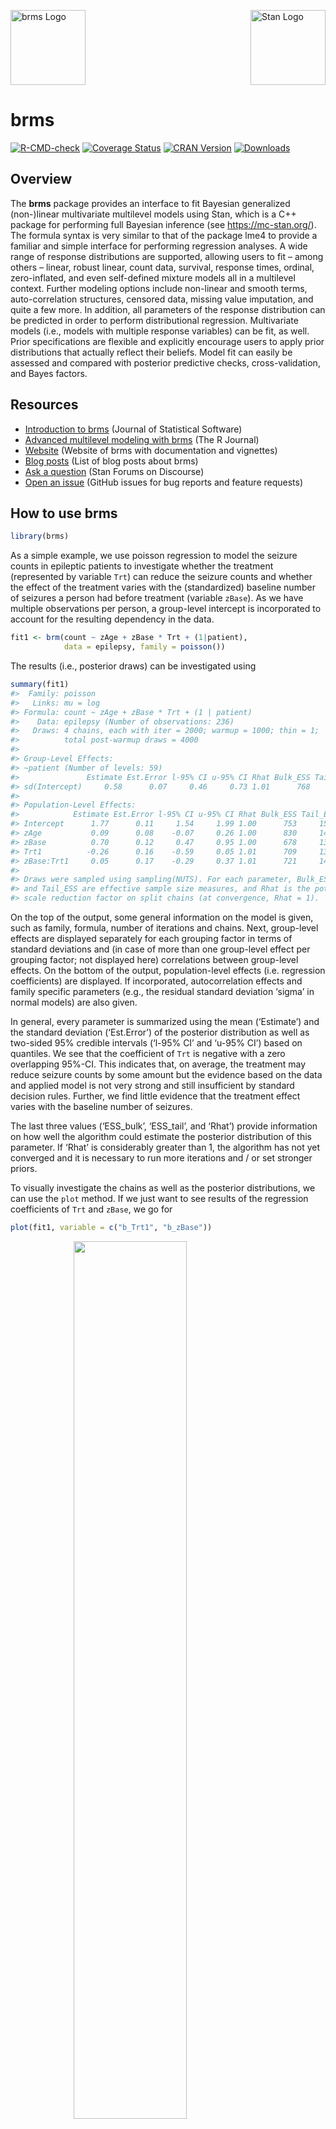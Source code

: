 <!-- README.md is generated from README.Rmd. Please edit that file -->

<img src="man/figures/brms.png" width = 120 alt="brms Logo"/>[<img src="https://raw.githubusercontent.com/stan-dev/logos/master/logo_tm.png" align="right" width=120 alt="Stan Logo"/>](https://mc-stan.org/)

# brms

[![R-CMD-check](https://github.com/paul-buerkner/brms/workflows/R-CMD-check/badge.svg)](https://github.com/paul-buerkner/brms/actions)
[![Coverage
Status](https://codecov.io/github/paul-buerkner/brms/coverage.svg?branch=master)](https://codecov.io/github/paul-buerkner/brms?branch=master)
[![CRAN
Version](https://www.r-pkg.org/badges/version/brms)](https://cran.r-project.org/package=brms)
[![Downloads](https://cranlogs.r-pkg.org/badges/brms?color=brightgreen)](https://CRAN.R-project.org/package=brms)

## Overview

The **brms** package provides an interface to fit Bayesian generalized
(non-)linear multivariate multilevel models using Stan, which is a C++
package for performing full Bayesian inference (see
<https://mc-stan.org/>). The formula syntax is very similar to that of
the package lme4 to provide a familiar and simple interface for
performing regression analyses. A wide range of response distributions
are supported, allowing users to fit – among others – linear, robust
linear, count data, survival, response times, ordinal, zero-inflated,
and even self-defined mixture models all in a multilevel context.
Further modeling options include non-linear and smooth terms,
auto-correlation structures, censored data, missing value imputation,
and quite a few more. In addition, all parameters of the response
distribution can be predicted in order to perform distributional
regression. Multivariate models (i.e., models with multiple response
variables) can be fit, as well. Prior specifications are flexible and
explicitly encourage users to apply prior distributions that actually
reflect their beliefs. Model fit can easily be assessed and compared
with posterior predictive checks, cross-validation, and Bayes factors.

## Resources

-   [Introduction to brms](https://doi.org/10.18637/jss.v080.i01)
    (Journal of Statistical Software)
-   [Advanced multilevel modeling with
    brms](https://journal.r-project.org/archive/2018/RJ-2018-017/index.html)
    (The R Journal)
-   [Website](https://paul-buerkner.github.io/brms/) (Website of brms
    with documentation and vignettes)
-   [Blog posts](https://paul-buerkner.github.io/blog/brms-blogposts/)
    (List of blog posts about brms)
-   [Ask a question](https://discourse.mc-stan.org/) (Stan Forums on
    Discourse)
-   [Open an issue](https://github.com/paul-buerkner/brms/issues)
    (GitHub issues for bug reports and feature requests)

## How to use brms

``` r
library(brms)
```

As a simple example, we use poisson regression to model the seizure
counts in epileptic patients to investigate whether the treatment
(represented by variable `Trt`) can reduce the seizure counts and
whether the effect of the treatment varies with the (standardized)
baseline number of seizures a person had before treatment (variable
`zBase`). As we have multiple observations per person, a group-level
intercept is incorporated to account for the resulting dependency in the
data.

``` r
fit1 <- brm(count ~ zAge + zBase * Trt + (1|patient),
            data = epilepsy, family = poisson())
```

The results (i.e., posterior draws) can be investigated using

``` r
summary(fit1)
#>  Family: poisson 
#>   Links: mu = log 
#> Formula: count ~ zAge + zBase * Trt + (1 | patient) 
#>    Data: epilepsy (Number of observations: 236) 
#>   Draws: 4 chains, each with iter = 2000; warmup = 1000; thin = 1;
#>          total post-warmup draws = 4000
#> 
#> Group-Level Effects: 
#> ~patient (Number of levels: 59) 
#>               Estimate Est.Error l-95% CI u-95% CI Rhat Bulk_ESS Tail_ESS
#> sd(Intercept)     0.58      0.07     0.46     0.73 1.01      768     1579
#> 
#> Population-Level Effects: 
#>            Estimate Est.Error l-95% CI u-95% CI Rhat Bulk_ESS Tail_ESS
#> Intercept      1.77      0.11     1.54     1.99 1.00      753     1511
#> zAge           0.09      0.08    -0.07     0.26 1.00      830     1429
#> zBase          0.70      0.12     0.47     0.95 1.00      678     1389
#> Trt1          -0.26      0.16    -0.59     0.05 1.01      709     1356
#> zBase:Trt1     0.05      0.17    -0.29     0.37 1.01      721     1404
#> 
#> Draws were sampled using sampling(NUTS). For each parameter, Bulk_ESS
#> and Tail_ESS are effective sample size measures, and Rhat is the potential
#> scale reduction factor on split chains (at convergence, Rhat = 1).
```

On the top of the output, some general information on the model is
given, such as family, formula, number of iterations and chains. Next,
group-level effects are displayed separately for each grouping factor in
terms of standard deviations and (in case of more than one group-level
effect per grouping factor; not displayed here) correlations between
group-level effects. On the bottom of the output, population-level
effects (i.e. regression coefficients) are displayed. If incorporated,
autocorrelation effects and family specific parameters (e.g., the
residual standard deviation ‘sigma’ in normal models) are also given.

In general, every parameter is summarized using the mean (‘Estimate’)
and the standard deviation (‘Est.Error’) of the posterior distribution
as well as two-sided 95% credible intervals (‘l-95% CI’ and ‘u-95% CI’)
based on quantiles. We see that the coefficient of `Trt` is negative
with a zero overlapping 95%-CI. This indicates that, on average, the
treatment may reduce seizure counts by some amount but the evidence
based on the data and applied model is not very strong and still
insufficient by standard decision rules. Further, we find little
evidence that the treatment effect varies with the baseline number of
seizures.

The last three values (‘ESS_bulk’, ‘ESS_tail’, and ‘Rhat’) provide
information on how well the algorithm could estimate the posterior
distribution of this parameter. If ‘Rhat’ is considerably greater than
1, the algorithm has not yet converged and it is necessary to run more
iterations and / or set stronger priors.

To visually investigate the chains as well as the posterior
distributions, we can use the `plot` method. If we just want to see
results of the regression coefficients of `Trt` and `zBase`, we go for

``` r
plot(fit1, variable = c("b_Trt1", "b_zBase"))
```

<img src="man/figures/README-plot-1.png" width="60%" style="display: block; margin: auto;" />

A more detailed investigation can be performed by running
`launch_shinystan(fit1)`. To better understand the relationship of the
predictors with the response, I recommend the `conditional_effects`
method:

``` r
plot(conditional_effects(fit1, effects = "zBase:Trt"))
```

<img src="man/figures/README-conditional_effects-1.png" width="60%" style="display: block; margin: auto;" />

This method uses some prediction functionality behind the scenes, which
can also be called directly. Suppose that we want to predict responses
(i.e. seizure counts) of a person in the treatment group (`Trt = 1`) and
in the control group (`Trt = 0`) with average age and average number of
previous seizures. Than we can use

``` r
newdata <- data.frame(Trt = c(0, 1), zAge = 0, zBase = 0)
predict(fit1, newdata = newdata, re_formula = NA)
#>      Estimate Est.Error Q2.5 Q97.5
#> [1,]  5.90325  2.486249    2    11
#> [2,]  4.59025  2.180262    1     9
```

We need to set `re_formula = NA` in order not to condition of the
group-level effects. While the `predict` method returns predictions of
the responses, the `fitted` method returns predictions of the regression
line.

``` r
fitted(fit1, newdata = newdata, re_formula = NA)
#>      Estimate Est.Error     Q2.5    Q97.5
#> [1,] 5.918847 0.6762827 4.666180 7.308699
#> [2,] 4.554778 0.5144053 3.630642 5.659664
```

Both methods return the same estimate (up to random error), while the
latter has smaller variance, because the uncertainty in the regression
line is smaller than the uncertainty in each response. If we want to
predict values of the original data, we can just leave the `newdata`
argument empty.

Suppose, we want to investigate whether there is overdispersion in the
model, that is residual variation not accounted for by the response
distribution. For this purpose, we include a second group-level
intercept that captures possible overdispersion.

``` r
fit2 <- brm(count ~ zAge + zBase * Trt + (1|patient) + (1|obs),
            data = epilepsy, family = poisson())
```

We can then go ahead and compare both models via approximate
leave-one-out (LOO) cross-validation.

``` r
loo(fit1, fit2)
#> Output of model 'fit1':
#> 
#> Computed from 4000 by 236 log-likelihood matrix
#> 
#>          Estimate   SE
#> elpd_loo   -671.6 35.8
#> p_loo        94.6 13.6
#> looic      1343.3 71.6
#> ------
#> Monte Carlo SE of elpd_loo is NA.
#> 
#> Pareto k diagnostic values:
#>                          Count Pct.    Min. n_eff
#> (-Inf, 0.5]   (good)     209   88.6%   546       
#>  (0.5, 0.7]   (ok)        18    7.6%   125       
#>    (0.7, 1]   (bad)        7    3.0%   23        
#>    (1, Inf)   (very bad)   2    0.8%   12        
#> See help('pareto-k-diagnostic') for details.
#> 
#> Output of model 'fit2':
#> 
#> Computed from 4000 by 236 log-likelihood matrix
#> 
#>          Estimate   SE
#> elpd_loo   -596.2 14.1
#> p_loo       108.5  7.3
#> looic      1192.3 28.3
#> ------
#> Monte Carlo SE of elpd_loo is NA.
#> 
#> Pareto k diagnostic values:
#>                          Count Pct.    Min. n_eff
#> (-Inf, 0.5]   (good)     84    35.6%   755       
#>  (0.5, 0.7]   (ok)       96    40.7%   171       
#>    (0.7, 1]   (bad)      50    21.2%   25        
#>    (1, Inf)   (very bad)  6     2.5%   10        
#> See help('pareto-k-diagnostic') for details.
#> 
#> Model comparisons:
#>      elpd_diff se_diff
#> fit2   0.0       0.0  
#> fit1 -75.5      26.3
```

The `loo` output when comparing models is a little verbose. We first see
the individual LOO summaries of the two models and then the comparison
between them. Since higher `elpd` (i.e., expected log posterior density)
values indicate better fit, we see that the model accounting for
overdispersion (i.e., `fit2`) fits substantially better. However, we
also see in the individual LOO outputs that there are several
problematic observations for which the approximations may have not have
been very accurate. To deal with this appropriately, we need to fall
back to other methods such as `reloo` or `kfold` but this requires the
model to be refit several times which takes too long for the purpose of
a quick example. The post-processing methods we have shown above are
just the tip of the iceberg. For a full list of methods to apply on
fitted model objects, type `methods(class = "brmsfit")`.

## Citing brms and related software

Developing and maintaining open source software is an important yet
often underappreciated contribution to scientific progress. Thus,
whenever you are using open source software (or software in general),
please make sure to cite it appropriately so that developers get credit
for their work.

When using brms, please cite one or more of the following publications:

-   Bürkner P. C. (2017). brms: An R Package for Bayesian Multilevel
    Models using Stan. *Journal of Statistical Software*. 80(1), 1-28.
    doi.org/10.18637/jss.v080.i01
-   Bürkner P. C. (2018). Advanced Bayesian Multilevel Modeling with the
    R Package brms. *The R Journal*. 10(1), 395-411.
    doi.org/10.32614/RJ-2018-017
-   Bürkner P. C. (2021). Bayesian Item Response Modeling in R with brms
    and Stan. *Journal of Statistical Software*, 100(5), 1-54.
    <doi:10.18637/jss.v100.i05>

As brms is a high-level interface to Stan, please additionally cite Stan
(see also <https://mc-stan.org/users/citations/>):

-   Stan Development Team. YEAR. Stan Modeling Language Users Guide and
    Reference Manual, VERSION. <https://mc-stan.org>
-   Carpenter B., Gelman A., Hoffman M. D., Lee D., Goodrich B.,
    Betancourt M., Brubaker M., Guo J., Li P., and Riddell A. (2017).
    Stan: A probabilistic programming language. *Journal of Statistical
    Software*. 76(1). 10.18637/jss.v076.i01

Further, brms relies on several other R packages and, of course, on R
itself. To find out how to cite R and its packages, use the `citation`
function. There are some features of brms which specifically rely on
certain packages. The **rstan** package together with **Rcpp** makes
Stan conveniently accessible in R. Visualizations and
posterior-predictive checks are based on **bayesplot** and **ggplot2**.
Approximate leave-one-out cross-validation using `loo` and related
methods is done via the **loo** package. Marginal likelihood based
methods such as `bayes_factor` are realized by means of the
**bridgesampling** package. Splines specified via the `s` and `t2`
functions rely on **mgcv**. If you use some of these features, please
also consider citing the related packages.

## FAQ

### How do I install brms?

To install the latest release version from CRAN use

``` r
install.packages("brms")
```

The current developmental version can be downloaded from GitHub via

``` r
if (!requireNamespace("remotes")) {
  install.packages("remotes")
}
remotes::install_github("paul-buerkner/brms")
```

Because brms is based on Stan, a C++ compiler is required. The program
Rtools (available on <https://cran.r-project.org/bin/windows/Rtools/>)
comes with a C++ compiler for Windows. On Mac, you should install Xcode.
For further instructions on how to get the compilers running, see the
prerequisites section on
<https://github.com/stan-dev/rstan/wiki/RStan-Getting-Started>.

### I am new to brms. Where can I start?

Detailed instructions and case studies are given in the package’s
extensive vignettes. See `vignette(package = "brms")` for an overview.
For documentation on formula syntax, families, and prior distributions
see `help("brm")`.

### Where do I ask questions, propose a new feature, or report a bug?

Questions can be asked on the [Stan
forums](https://discourse.mc-stan.org/) on Discourse. To propose a new
feature or report a bug, please open an issue on
[GitHub](https://github.com/paul-buerkner/brms).

### How can I extract the generated Stan code?

If you have already fitted a model, just apply the `stancode` method on
the fitted model object. If you just want to generate the Stan code
without any model fitting, use the `make_stancode` function.

### Can I avoid compiling models?

When you fit your model for the first time with brms, there is currently
no way to avoid compilation. However, if you have already fitted your
model and want to run it again, for instance with more draws, you can do
this without recompilation by using the `update` method. For more
details see `help("update.brmsfit")`.

### What is the difference between brms and rstanarm?

The rstanarm package is similar to brms in that it also allows to fit
regression models using Stan for the backend estimation. Contrary to
brms, rstanarm comes with precompiled code to save the compilation time
(and the need for a C++ compiler) when fitting a model. However, as brms
generates its Stan code on the fly, it offers much more flexibility in
model specification than rstanarm. Also, multilevel models are currently
fitted a bit more efficiently in brms. For detailed comparisons of brms
with other common R packages implementing multilevel models, see
`vignette("brms_multilevel")` and `vignette("brms_overview")`.
